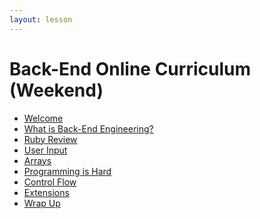 ```yaml
---
layout: lesson
---
```


<!-- # Back-End Online Curriculum

- [Welcome](./welcome-bee-single)
- [What is Back-End Engineering?](./what-is-bee)
- [Ruby Review](./ruby-review)
- [User Input](./user-input)
- [Control Flow](./control-flow)
- [Programming is Hard](./programming)
- [Extension](./looping)
- [Wrap Up](./wrap-up) -->

# Back-End Online Curriculum (Weekend)

- [Welcome](./welcome-bee-weekend)
- [What is Back-End Engineering?](./what-is-bee)
- [Ruby Review](./ruby-review/1)
- [User Input](./user-input/1)
- [Arrays](./arrays/1)
- [Programming is Hard](./programming/1)
- [Control Flow](./control-flow/1)
- [Extensions](./extensions/1)
- [Wrap Up](./wrap-up)
